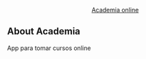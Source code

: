 <p align="center"><a href="mabregu.online" target="_blank">Academia online</a></p>


## About Academia

App para tomar cursos online
